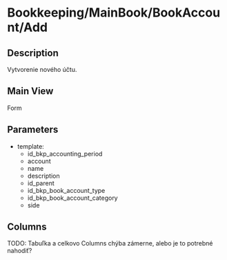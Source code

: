 # Bookkeeping/MainBook/BookAccount/Add

## Description

Vytvorenie nového účtu.

## Main View

Form

## Parameters

* template:
  * id_bkp_accounting_period
  * account
  * name
  * description
  * id_parent
  * id_bkp_book_account_type
  * id_bkp_book_account_category
  * side

## Columns

TODO: Tabuľka a celkovo Columns chýba zámerne, alebo je to potrebné nahodiť?
